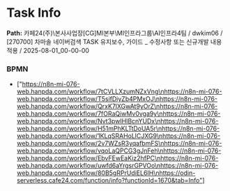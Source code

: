 # Task Info

**Path:** 카페24(주)\본사사업장\[CG]MI본부\MI인프라그룹\AI인프라4팀 / dwkim06 / [270700] 차마솔 네이버검색 TASK 유지보수, 가이드 _ 수정사항 또는 신규개발 내용 적용 / 2025-08-01_00-00-00

### BPMN
- ["https://n8n-mi-076-web.hanpda.com/workflow/7tCVLLXzumNZxVng\nhttps://n8n-mi-076-web.hanpda.com/workflow/T5sifDiyZb4PMxOJ\nhttps://n8n-mi-076-web.hanpda.com/workflow/QrxK7lXGwAt9yOrZ\nhttps://n8n-mi-076-web.hanpda.com/workflow/7fORaQiwMv0vga9y\nhttps://n8n-mi-076-web.hanpda.com/workflow/Nvt3pwIHlBcnYUDx\nhttps://n8n-mi-076-web.hanpda.com/workflow/H51mPhKLTtDoUA5r\nhttps://n8n-mi-076-web.hanpda.com/workflow/1KLqSRAHoLlCJXG9\nhttps://n8n-mi-076-web.hanpda.com/workflow/2v7WZsR3yqafbmFS\nhttps://n8n-mi-076-web.hanpda.com/workflow/vqoLaQPCG3gJnFeh\nhttps://n8n-mi-076-web.hanpda.com/workflow/EbvFEwEaKiz2hfPC\nhttps://n8n-mi-076-web.hanpda.com/workflow/uwfd6aYrgsrGPVOo\nhttps://n8n-mi-076-web.hanpda.com/workflow/80B5gRPrUdiEL6IH\nhttps://odin-serverless.cafe24.com/function/info?functionId=1670&tab=Info"]

